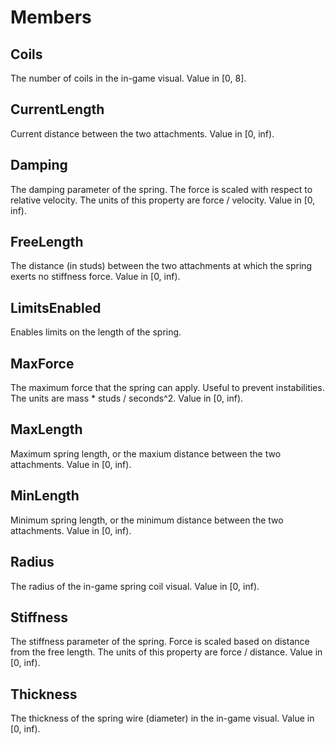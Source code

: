# Members

## Coils
The number of coils in the in-game visual. Value in [0, 8].

## CurrentLength
Current distance between the two attachments. Value in [0, inf).

## Damping
The damping parameter of the spring. The force is scaled with respect to relative velocity. The units of this property are force / velocity. Value in [0, inf).

## FreeLength
The distance (in studs) between the two attachments at which the spring exerts no stiffness force. Value in [0, inf).

## LimitsEnabled
Enables limits on the length of the spring.

## MaxForce
The maximum force that the spring can apply. Useful to prevent instabilities. The units are mass * studs / seconds^2. Value in [0, inf).

## MaxLength
Maximum spring length, or the maxium distance between the two attachments. Value in [0, inf).

## MinLength
Minimum spring length, or the minimum distance between the two attachments. Value in [0, inf).

## Radius
The radius of the in-game spring coil visual. Value in [0, inf).

## Stiffness
The stiffness parameter of the spring. Force is scaled based on distance from the free length. The units of this property are force / distance. Value in [0, inf).

## Thickness
The thickness of the spring wire (diameter) in the in-game visual. Value in [0, inf).